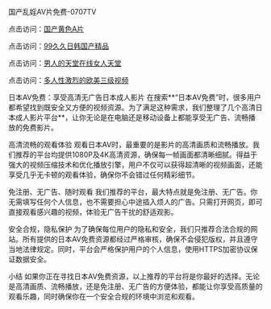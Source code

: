 国产乱婬AV片免费-0707TV

点击访问：<a href="https://fdhf-454.pages.dev/">国产黄色A片</a>

点击访问：<a href="https://bered.pages.dev/">99久久日韩国产精品</a>

点击访问：<a href="https://cfad.pages.dev/">男人的天堂在线女人天堂</a>

点击访问：<a href="https://gfd-5xg.pages.dev/">多人性激烈的欧美三级视频</a>


日本AV免费：享受高清无广告日本成人影片
在搜索**“日本AV免费”时，很多用户都希望找到既安全又方便的视频资源。为了满足这种需求，我们整理了几个高清日本成人影片平台**，让你无论是在电脑还是移动设备上都能享受无广告、流畅播放的免费影片。

高清流畅的观看体验
观看日本AV时，最重要的是影片的高清画质和流畅播放。我们推荐的平台均提供1080P及4K高清资源，确保每一帧画面都清晰细腻。得益于强大的视频压缩技术和优化播放引擎，用户不仅可以获得超清晰的视频画面，还能享受几乎无卡顿的观看体验，确保你不会错过任何精彩细节。

免注册、无广告、随时观看
我们推荐的平台，最大特点就是免注册、无广告。你无需填写任何个人信息，也不需要担心中途插入烦人的广告。只需打开网页，即可直接观看感兴趣的视频，体验无广告干扰的舒适观影。

安全合规，隐私保护
为了确保每位用户的隐私和安全，我们只推荐合法合规的网站。所有提供的日本AV免费资源都经过严格审核，确保不会侵犯版权，并且遵守当地法律规定。同时，平台会严格保护用户的个人信息，使用HTTPS加密协议保证数据安全。

小结
如果你正在寻找日本AV免费资源，以上推荐的平台将是你最好的选择。无论是高清画质、流畅播放，还是免注册、无广告的方便体验，都能让你享受高质量的观看乐趣，同时确保你在一个安全合规的环境中浏览和观看。



<span style="display:none;">[Canonical link]( https://github.com/va20250707/12333 ）</span>
